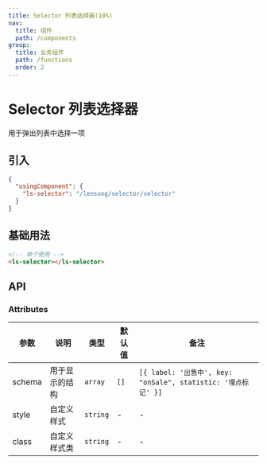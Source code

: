 ```yaml
---
title: Selector 列表选择器(10%)
nav:
  title: 组件
  path: /components
group:
  title: 业务组件
  path: /functions
  order: 2
---
```


# Selector 列表选择器

用于弹出列表中选择一项

## 引入

```json
{
  "usingComponent": {
    "ls-selector": "/lensung/selector/selector"
  }
}
```

## 基础用法

```html
<!-- 单个使用 -->
<ls-selector></ls-selector>
```

## API

### Attributes

| 参数   | 说明           | 类型     | 默认值 | 备注                                                          |
| ------ | -------------- | -------- | ------ | ------------------------------------------------------------- |
| schema | 用于显示的结构 | `array`  | `[]`   | `[{ label: '出售中', key: "onSale", statistic: '埋点标记' }]` |
| style  | 自定义样式     | `string` | -      | -                                                             |
| class  | 自定义样式类   | `string` | -      | -                                                             |
